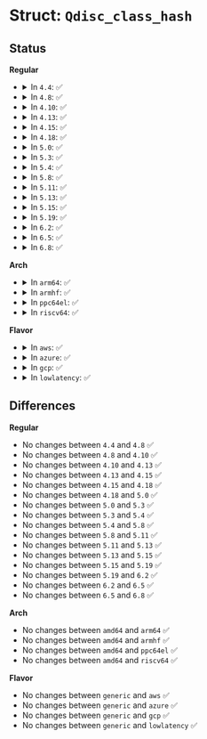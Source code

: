 # Struct: <code>Qdisc_class_hash</code>

## Status
<b>Regular</b>
<ul>
<li>
<details>
<summary>In <code>4.4</code>: ✅</summary>

```c
struct Qdisc_class_hash {
    struct hlist_head *hash;
    unsigned int hashsize;
    unsigned int hashmask;
    unsigned int hashelems;
};
```
</details>
</li>
<li>
<details>
<summary>In <code>4.8</code>: ✅</summary>

```c
struct Qdisc_class_hash {
    struct hlist_head *hash;
    unsigned int hashsize;
    unsigned int hashmask;
    unsigned int hashelems;
};
```
</details>
</li>
<li>
<details>
<summary>In <code>4.10</code>: ✅</summary>

```c
struct Qdisc_class_hash {
    struct hlist_head *hash;
    unsigned int hashsize;
    unsigned int hashmask;
    unsigned int hashelems;
};
```
</details>
</li>
<li>
<details>
<summary>In <code>4.13</code>: ✅</summary>

```c
struct Qdisc_class_hash {
    struct hlist_head *hash;
    unsigned int hashsize;
    unsigned int hashmask;
    unsigned int hashelems;
};
```
</details>
</li>
<li>
<details>
<summary>In <code>4.15</code>: ✅</summary>

```c
struct Qdisc_class_hash {
    struct hlist_head *hash;
    unsigned int hashsize;
    unsigned int hashmask;
    unsigned int hashelems;
};
```
</details>
</li>
<li>
<details>
<summary>In <code>4.18</code>: ✅</summary>

```c
struct Qdisc_class_hash {
    struct hlist_head *hash;
    unsigned int hashsize;
    unsigned int hashmask;
    unsigned int hashelems;
};
```
</details>
</li>
<li>
<details>
<summary>In <code>5.0</code>: ✅</summary>

```c
struct Qdisc_class_hash {
    struct hlist_head *hash;
    unsigned int hashsize;
    unsigned int hashmask;
    unsigned int hashelems;
};
```
</details>
</li>
<li>
<details>
<summary>In <code>5.3</code>: ✅</summary>

```c
struct Qdisc_class_hash {
    struct hlist_head *hash;
    unsigned int hashsize;
    unsigned int hashmask;
    unsigned int hashelems;
};
```
</details>
</li>
<li>
<details>
<summary>In <code>5.4</code>: ✅</summary>

```c
struct Qdisc_class_hash {
    struct hlist_head *hash;
    unsigned int hashsize;
    unsigned int hashmask;
    unsigned int hashelems;
};
```
</details>
</li>
<li>
<details>
<summary>In <code>5.8</code>: ✅</summary>

```c
struct Qdisc_class_hash {
    struct hlist_head *hash;
    unsigned int hashsize;
    unsigned int hashmask;
    unsigned int hashelems;
};
```
</details>
</li>
<li>
<details>
<summary>In <code>5.11</code>: ✅</summary>

```c
struct Qdisc_class_hash {
    struct hlist_head *hash;
    unsigned int hashsize;
    unsigned int hashmask;
    unsigned int hashelems;
};
```
</details>
</li>
<li>
<details>
<summary>In <code>5.13</code>: ✅</summary>

```c
struct Qdisc_class_hash {
    struct hlist_head *hash;
    unsigned int hashsize;
    unsigned int hashmask;
    unsigned int hashelems;
};
```
</details>
</li>
<li>
<details>
<summary>In <code>5.15</code>: ✅</summary>

```c
struct Qdisc_class_hash {
    struct hlist_head *hash;
    unsigned int hashsize;
    unsigned int hashmask;
    unsigned int hashelems;
};
```
</details>
</li>
<li>
<details>
<summary>In <code>5.19</code>: ✅</summary>

```c
struct Qdisc_class_hash {
    struct hlist_head *hash;
    unsigned int hashsize;
    unsigned int hashmask;
    unsigned int hashelems;
};
```
</details>
</li>
<li>
<details>
<summary>In <code>6.2</code>: ✅</summary>

```c
struct Qdisc_class_hash {
    struct hlist_head *hash;
    unsigned int hashsize;
    unsigned int hashmask;
    unsigned int hashelems;
};
```
</details>
</li>
<li>
<details>
<summary>In <code>6.5</code>: ✅</summary>

```c
struct Qdisc_class_hash {
    struct hlist_head *hash;
    unsigned int hashsize;
    unsigned int hashmask;
    unsigned int hashelems;
};
```
</details>
</li>
<li>
<details>
<summary>In <code>6.8</code>: ✅</summary>

```c
struct Qdisc_class_hash {
    struct hlist_head *hash;
    unsigned int hashsize;
    unsigned int hashmask;
    unsigned int hashelems;
};
```
</details>
</li>
</ul>
<b>Arch</b>
<ul>
<li>
<details>
<summary>In <code>arm64</code>: ✅</summary>

```c
struct Qdisc_class_hash {
    struct hlist_head *hash;
    unsigned int hashsize;
    unsigned int hashmask;
    unsigned int hashelems;
};
```
</details>
</li>
<li>
<details>
<summary>In <code>armhf</code>: ✅</summary>

```c
struct Qdisc_class_hash {
    struct hlist_head *hash;
    unsigned int hashsize;
    unsigned int hashmask;
    unsigned int hashelems;
};
```
</details>
</li>
<li>
<details>
<summary>In <code>ppc64el</code>: ✅</summary>

```c
struct Qdisc_class_hash {
    struct hlist_head *hash;
    unsigned int hashsize;
    unsigned int hashmask;
    unsigned int hashelems;
};
```
</details>
</li>
<li>
<details>
<summary>In <code>riscv64</code>: ✅</summary>

```c
struct Qdisc_class_hash {
    struct hlist_head *hash;
    unsigned int hashsize;
    unsigned int hashmask;
    unsigned int hashelems;
};
```
</details>
</li>
</ul>
<b>Flavor</b>
<ul>
<li>
<details>
<summary>In <code>aws</code>: ✅</summary>

```c
struct Qdisc_class_hash {
    struct hlist_head *hash;
    unsigned int hashsize;
    unsigned int hashmask;
    unsigned int hashelems;
};
```
</details>
</li>
<li>
<details>
<summary>In <code>azure</code>: ✅</summary>

```c
struct Qdisc_class_hash {
    struct hlist_head *hash;
    unsigned int hashsize;
    unsigned int hashmask;
    unsigned int hashelems;
};
```
</details>
</li>
<li>
<details>
<summary>In <code>gcp</code>: ✅</summary>

```c
struct Qdisc_class_hash {
    struct hlist_head *hash;
    unsigned int hashsize;
    unsigned int hashmask;
    unsigned int hashelems;
};
```
</details>
</li>
<li>
<details>
<summary>In <code>lowlatency</code>: ✅</summary>

```c
struct Qdisc_class_hash {
    struct hlist_head *hash;
    unsigned int hashsize;
    unsigned int hashmask;
    unsigned int hashelems;
};
```
</details>
</li>
</ul>

## Differences
<b>Regular</b>
<ul>
<li>
No changes between <code>4.4</code> and <code>4.8</code> ✅
</li>
<li>
No changes between <code>4.8</code> and <code>4.10</code> ✅
</li>
<li>
No changes between <code>4.10</code> and <code>4.13</code> ✅
</li>
<li>
No changes between <code>4.13</code> and <code>4.15</code> ✅
</li>
<li>
No changes between <code>4.15</code> and <code>4.18</code> ✅
</li>
<li>
No changes between <code>4.18</code> and <code>5.0</code> ✅
</li>
<li>
No changes between <code>5.0</code> and <code>5.3</code> ✅
</li>
<li>
No changes between <code>5.3</code> and <code>5.4</code> ✅
</li>
<li>
No changes between <code>5.4</code> and <code>5.8</code> ✅
</li>
<li>
No changes between <code>5.8</code> and <code>5.11</code> ✅
</li>
<li>
No changes between <code>5.11</code> and <code>5.13</code> ✅
</li>
<li>
No changes between <code>5.13</code> and <code>5.15</code> ✅
</li>
<li>
No changes between <code>5.15</code> and <code>5.19</code> ✅
</li>
<li>
No changes between <code>5.19</code> and <code>6.2</code> ✅
</li>
<li>
No changes between <code>6.2</code> and <code>6.5</code> ✅
</li>
<li>
No changes between <code>6.5</code> and <code>6.8</code> ✅
</li>
</ul>
<b>Arch</b>
<ul>
<li>
No changes between <code>amd64</code> and <code>arm64</code> ✅
</li>
<li>
No changes between <code>amd64</code> and <code>armhf</code> ✅
</li>
<li>
No changes between <code>amd64</code> and <code>ppc64el</code> ✅
</li>
<li>
No changes between <code>amd64</code> and <code>riscv64</code> ✅
</li>
</ul>
<b>Flavor</b>
<ul>
<li>
No changes between <code>generic</code> and <code>aws</code> ✅
</li>
<li>
No changes between <code>generic</code> and <code>azure</code> ✅
</li>
<li>
No changes between <code>generic</code> and <code>gcp</code> ✅
</li>
<li>
No changes between <code>generic</code> and <code>lowlatency</code> ✅
</li>
</ul>
